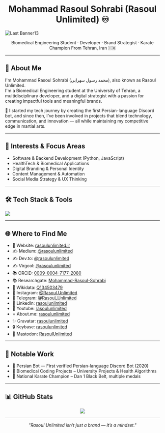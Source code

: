 <h1 align="center">Mohammad Rasoul Sohrabi (Rasoul Unlimited) ♾</h1>

![Last Banner13](https://github.com/user-attachments/assets/599184da-b369-47c9-a68a-062c702b493c)

<p align="center">
Biomedical
  Engineering Student · Developer · Brand Strategist · Karate Champion  
From Tehran, Iran 🇮🇷
</p>

---

## 👋 About Me

I'm Mohammad Rasoul Sohrabi (محمد رسول سهرابی), also known as Rasoul Unlimited.  
I'm a Biomedical Engineering student at the University of Tehran, a multidisciplinary developer, and a digital strategist with a passion for creating impactful tools and meaningful brands.

🚀 I started my tech journey by creating the first Persian-language Discord bot, and since then, I’ve been involved in projects that blend technology, communication, and innovation — all while maintaining my competitive edge in martial arts.

---

## 🧠 Interests & Focus Areas

- Software & Backend Development (Python, JavaScript)
- HealthTech & Biomedical Applications
- Digital Branding & Personal Identity
- Content Management & Automation
- Social Media Strategy & UX Thinking

---

## 🛠️ Tech Stack & Tools

<p>
  <img src="https://skillicons.dev/icons?i=python,c,js,html,css,react,nodejs,mongodb,git,github,vscode,figma,bootstrap" />
</p>

---

## 🌐 Where to Find Me

- 📘 Website: [rasoulunlimited.ir](https://rasoulunlimited.ir)
- ✍️ Medium: [@rasoulunlimited](https://medium.com/@rasoulunlimited)
- ✍️ Dev.to: [@rasoulunlimited](https://dev.to/rasoulunlimited)
- ✍️ Virgool: [@rasoulunlimited](https://virgool.io/@RasoulUnlimited)
- 📚 ORCID: [0009-0004-7177-2080](https://orcid.org/0009-0004-7177-2080)
- 📚 Researchgate: [Mohammad-Rasoul-Sohrabi](https://www.researchgate.net/profile/Mohammad-Rasoul-Sohrabi)
- 📖 Wikidata: [Q134503479](https://www.wikidata.org/wiki/Q134503479)
- 📸 Instagram: [@Rasoul.Unlimited](https://instagram.com/Rasoul.Unlimited)
- 💬 Telegram: [@Rasoul_Unlimited](https://t.me/Rasoul_Unlimited)
- 💼 LinkedIn: [rasoulunlimited](https://www.linkedin.com/in/rasoulunlimited/)
- 🎥 Youtube: [rasoulunlimited](https://www.youtube.com/channel/UC7yn3tw-YtzROn4b0Vk6WLw?sub_confirmation=1)
- ⭐ About.me: [rasoulunlimited](https://about.me/rasoulunlimited)
- ✨ Gravatar: [rasoulunlimited](https://gravatar.com/rasoulunlimited)
- 🔒 Keybase: [rasoulunlimited](https://keybase.io/RasoulUnlimited)
- 🐘 Mastodon: [RasoulUnlimited](https://mastodon.social/@RasoulUnlimited)

---

## 📌 Notable Work

- 🧠 Persian Bot — First verified Persian-language Discord Bot (2020)
- 🧬 Biomedical Coding Projects – University Projects & Health Algorithms
- 🥋 National Karate Champion – Dan 1 Black Belt, multiple medals

---

## 📊 GitHub Stats

<p align="center">
  <img src="https://github-readme-stats.vercel.app/api?username=RasoulUnlimited&show_icons=true&theme=default&hide_title=true" />
</p>

---

<p align="center">
  <i>"Rasoul Unlimited isn’t just a brand — it’s a mindset."</i>
</p>
